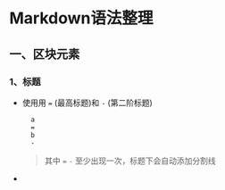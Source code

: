 Markdown语法整理
===
一、区块元素
---
### 1、标题

* 使用用 ` = ` (最高标题)和 ` - ` (第二阶标题)
    
        a
        =
        b
        -
    >其中 ` = `  ` - ` 至少出现一次，标题下会自动添加分割线
* 
